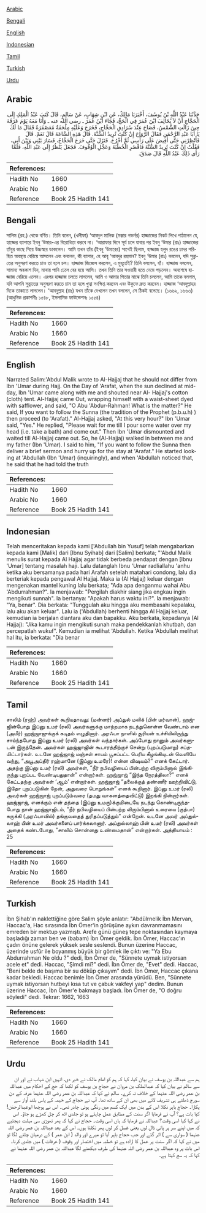 [Arabic](#arabic)

[Bengali](#bengali)

[English](#english)

[Indonesian](#indonesian)

[Tamil](#tamil)

[Turkish](#turkish)

[Urdu](#urdu)

## Arabic


<div dir="rtl" lang="ar" style={{fontSize:'larger',backgroundColor:'#f8f9fa',padding:20}}>
حَدَّثَنَا عَبْدُ اللَّهِ بْنُ يُوسُفَ، أَخْبَرَنَا مَالِكٌ، عَنِ ابْنِ شِهَابٍ، عَنْ سَالِمٍ، قَالَ كَتَبَ عَبْدُ الْمَلِكِ إِلَى الْحَجَّاجِ أَنْ لاَ يُخَالِفَ ابْنَ عُمَرَ فِي الْحَجِّ، فَجَاءَ ابْنُ عُمَرَ ـ رضى الله عنه ـ وَأَنَا مَعَهُ يَوْمَ عَرَفَةَ حِينَ زَالَتِ الشَّمْسُ، فَصَاحَ عِنْدَ سُرَادِقِ الْحَجَّاجِ، فَخَرَجَ وَعَلَيْهِ مِلْحَفَةٌ مُعَصْفَرَةٌ فَقَالَ مَا لَكَ يَا أَبَا عَبْدِ الرَّحْمَنِ فَقَالَ الرَّوَاحَ إِنْ كُنْتَ تُرِيدُ السُّنَّةَ‏.‏ قَالَ هَذِهِ السَّاعَةَ قَالَ نَعَمْ‏.‏ قَالَ فَأَنْظِرْنِي حَتَّى أُفِيضَ عَلَى رَأْسِي ثُمَّ أَخْرُجَ‏.‏ فَنَزَلَ حَتَّى خَرَجَ الْحَجَّاجُ، فَسَارَ بَيْنِي وَبَيْنَ أَبِي، فَقُلْتُ إِنْ كُنْتَ تُرِيدُ السُّنَّةَ فَاقْصُرِ الْخُطْبَةَ وَعَجِّلِ الْوُقُوفَ‏.‏ فَجَعَلَ يَنْظُرُ إِلَى عَبْدِ اللَّهِ، فَلَمَّا رَأَى ذَلِكَ عَبْدُ اللَّهِ قَالَ صَدَقَ‏.‏
</div>
<div style={{backgroundColor:'#f8f9fa',padding:20, marginBottom: 10}}><table> <thead> <tr> <th>References:</th> <th></th> </tr> </thead> <tbody><tr><td>Hadith No</td><td>1660</td></tr><tr><td>Arabic No</td><td>1660</td></tr><tr><td>Reference</td><td>Book 25 Hadith 141</td></tr></tbody></table></div>

## Bengali


<div dir="ltr" lang="bn" style={{fontSize:'larger',backgroundColor:'#f8f9fa',padding:20}}>
সালিম (রহ.) থেকে বর্ণিত। তিনি বলেন, (খলীফা) ‘আবদুল মালিক (মক্কার গভর্নর) হাজ্জাজের নিকট লিখে পাঠালেন যে, হাজ্জের ব্যাপারে ইবনু ‘উমার-এর বিরোধিতা করবে না। ‘আরাফার দিনে সূর্য ঢলে যাবার পর ইবনু ‘উমার (রাঃ) হাজ্জাজের তাঁবুর কাছে গিয়ে উচ্চস্বরে ডাকলেন। আমি তখন তাঁর (ইবনু ‘উমারের) সাথেই ছিলাম, হাজ্জাজ হলুদ রঙের চাদর পরিহিত অবস্থায় বেরিয়ে আসলেন এবং বললেন, কী ব্যাপার, হে আবূ ‘আবদুর রহমান? ইবনু ‘উমার (রাঃ) বললেন, যদি সুন্নাতের অনুসরণ করতে চাও তা হলে চল। হাজ্জাজ জিজ্ঞেস করলেন, এ মুহূর্তেই? তিনি বললেন, হাঁ। হাজ্জাজ বললেন, সামান্য অবকাশ দিন, মাথায় পানি ঢেলে বের হয়ে আসি। তখন তিনি তার সওয়ারী হতে নেমে পড়লেন। অবশেষে হাজ্জাজ বেরিয়ে এলেন। এরপর হাজ্জাজ চলতে লাগলেন, আমি ও আমার পিতার মাঝে তিনি চললেন, আমি তাকে বললাম, যদি আপনি সুন্নাতের অনুসরণ করতে চান তা হলে খুত্বা সংক্ষিপ্ত করবেন এবং উকূফে দ্রুত করবেন। হাজ্জাজ ‘আবদুল্লাহর দিকে তাকাতে লাগলেন। ‘আবদুল্লাহ (রাঃ) যখন তাঁকে দেখলেন তখন বললেন, সে ঠিকই বলেছে। (১৬৬২, ১৬৬৩) (আধুনিক প্রকাশনীঃ ১৫৪৮, ইসলামিক ফাউন্ডেশনঃ ১৫৫৪)
</div>
<div style={{backgroundColor:'#f8f9fa',padding:20, marginBottom: 10}}><table> <thead> <tr> <th>References:</th> <th></th> </tr> </thead> <tbody><tr><td>Hadith No</td><td>1660</td></tr><tr><td>Arabic No</td><td>1660</td></tr><tr><td>Reference</td><td>Book 25 Hadith 141</td></tr></tbody></table></div>

## English


<div dir="ltr" lang="en" style={{fontSize:'larger',backgroundColor:'#f8f9fa',padding:20}}>
Narrated Salim:'Abdul Malik wrote to Al-Hajjaj that he should not differ from Ibn 'Umar during Hajj. On the Day of 'Arafat, when the sun declined at midday, Ibn 'Umar came along with me and shouted near Al- Hajjaj's cotton (cloth) tent. Al-Hajjaj came Out, wrapping himself with a waist-sheet dyed with safflower, and said, "O Abu 'Abdur-Rahman! What is the matter?" He said, If you want to follow the Sunna (the tradition of the Prophet (p.b.u.h) ) then proceed (to 'Arafat)." Al-Hajjaj asked, "At this very hour?" Ibn 'Umar said, "Yes." He replied, "Please wait for me till I pour some water over my head (i.e. take a bath) and come out." Then Ibn 'Umar dismounted and waited till Al-Hajjaj came out. So, he (Al-Hajjaj) walked in between me and my father (Ibn 'Umar). I said to him, "If you want to follow the Sunna then deliver a brief sermon and hurry up for the stay at 'Arafat." He started looking at 'Abdullah (Ibn 'Umar) (inquiringly), and when 'Abdullah noticed that, he said that he had told the truth
</div>
<div style={{backgroundColor:'#f8f9fa',padding:20, marginBottom: 10}}><table> <thead> <tr> <th>References:</th> <th></th> </tr> </thead> <tbody><tr><td>Hadith No</td><td>1660</td></tr><tr><td>Arabic No</td><td>1660</td></tr><tr><td>Reference</td><td>Book 25 Hadith 141</td></tr></tbody></table></div>

## Indonesian


<div dir="ltr" lang="id" style={{fontSize:'larger',backgroundColor:'#f8f9fa',padding:20}}>
Telah menceritakan kepada kami ['Abdullah bin Yusuf] telah mengabarkan kepada kami [Malik] dari [Ibnu Syihab] dari [Salim] berkata; "'Abdul Malik menulis surat kepada Al Hajjaj agar tidak berbeda pendapat dengan [Ibnu 'Umar] tentang masalah haji. Lalu datanglah Ibnu 'Umar radliallahu 'anhu ketika aku bersamanya pada hari Arafah setelah matahari condong, lalu dia berteriak kepada pengawal Al Hajjaj. Maka ia (Al Hajjaj) keluar dengan mengenakan mantel kuning lalu berkata; "Ada apa denganmu wahai Abu 'Abdurrahman?". Ia menjawab: "Pergilah diakhir siang jika engkau ingin mengikuti sunnah". Ia bertanya: "Apakah harus waktu ini?". Ia menjawab: "Ya, benar". Dia berkata: "Tunggulah aku hingga aku membasahi kepalaku, lalu aku akan keluar". Lalu ia ('Abdullah) berhenti hingga Al Hajjaj keluar, kemudian ia berjalan diantara aku dan bapakku. Aku berkata, kepadanya (Al Hajjaj): "Jika kamu ingin mengikuti sunah maka pendekkanlah khutbah, dan percepatlah wukuf". Kemudian ia melihat 'Abdullah. Ketika 'Abdullah melihat hal itu, ia berkata: "Dia benar
</div>
<div style={{backgroundColor:'#f8f9fa',padding:20, marginBottom: 10}}><table> <thead> <tr> <th>References:</th> <th></th> </tr> </thead> <tbody><tr><td>Hadith No</td><td>1660</td></tr><tr><td>Arabic No</td><td>1660</td></tr><tr><td>Reference</td><td>Book 25 Hadith 141</td></tr></tbody></table></div>

## Tamil


<div dir="ltr" lang="ta" style={{fontSize:'larger',backgroundColor:'#f8f9fa',padding:20}}>
சாலிம் (ரஹ்) அவர்கள் கூறியதாவது: (மன்னர்) அப்துல் மலிக் (பின் மர்வான்), ஹஜ்ஜின்போது இப்னு உமர் (ரலி) அவர்களுக்கு மாற்றமாக நடந்துகொள்ள வேண்டாம் என (அமீர்) ஹஜ்ஜாஜுக்குக் கடிதம் எழுதினார். அரஃபா நாளில் சூரியன் உச்சியிலிருந்து சாய்ந்தபோது இப்னு உமர் (ரலி) அவர்கள் வந்தார்கள். அப்போது நானும் அவர்களுடன் இருந்தேன். அவர்கள் ஹஜ்ஜாஜின் கூடாரத்திற்குச் சென்று (புறப்படுமாறு) சப்தமிட்டார்கள். உடனே ஹஜ்ஜாஜ் மஞ்சள் சாயம் பூசப்பட்ட பெரிய கீழங்கியுடன் வெளியே வந்து, “அபூஅப்திர் ரஹ்மானே (இப்னு உமரே)! என்ன விஷயம்?” எனக் கேட்டார். அதற்கு இப்னு உமர் (ரலி) அவர்கள், “நீர் நபிவழியைப் பின்பற்ற விரும்பினால் இங்கிருந்து புறப்பட வேண்டியதுதான்” என்றார்கள். ஹஜ்ஜாஜ் “இந்த நேரத்திலா?” எனக் கேட்டதற்கு அவர்கள் ‘ஆம்’ என்றார்கள். ஹஜ்ஜாஜ் “தலைக்குத் தண்ணீர் ஊற்றிவிட்டு, இதோ புறப்படுகின் றேன், அதுவரை பொறுங்கள்” எனக் கூறினார். இப்னு உமர் (ரலி) அவர்கள் ஹஜ்ஜாஜ் புறப்படும்வரை (தமது வாகனத்தைவிட்டு) இறங்கி நின்றார்கள். ஹஜ்ஜாஜ், எனக்கும் என் தந்தை (இப்னு உமரு)க்குமிடையே நடந்து கொண்டிருந்தபோது நான் ஹஜ்ஜாஜிடம், “நீர் நபிவழியைப் பின்பற்ற விரும்பினால் உரையை (குத்பா) சுருக்கி (அரஃபாவில்) தங்குவதைத் துரிதப்படுத்தும்” என்றேன். உடனே அவர் அப்துல்லாஹ் பின் உமர் அவர்களைப் பார்க்கலானார். அப்துல்லாஹ் பின் உமர் (ரலி) அவர்கள் அதைக் கண்டபோது, “சாலிம் சொன்னது உண்மைதான்” என்றார்கள். அத்தியாயம் : 25
</div>
<div style={{backgroundColor:'#f8f9fa',padding:20, marginBottom: 10}}><table> <thead> <tr> <th>References:</th> <th></th> </tr> </thead> <tbody><tr><td>Hadith No</td><td>1660</td></tr><tr><td>Arabic No</td><td>1660</td></tr><tr><td>Reference</td><td>Book 25 Hadith 141</td></tr></tbody></table></div>

## Turkish


<div dir="ltr" lang="tr" style={{fontSize:'larger',backgroundColor:'#f8f9fa',padding:20}}>
İbn Şihab'ın naklettiğine göre Salim şöyle anlatır: "Abdülrnelik İbn Mervan, Haccac'a, Hac sırasında İbn Ömer'in görüşüne aykırı davranmamasını emreden bir mektup yazmıştı. Arefe günü güneş tepe noktasından kaymaya başladığı zaman ben ve (babam) İbn Ömer geldik. İbn Ömer, Haccac'ın çadırı önüne gelerek yüksek sesle seslendi. Bunun üzerine Haccac, üzerinde usfûr ile boyanmış büyük bir gömlek ile çıktı ve: "Ya Ebu Abdurrahman Ne oldu ?" dedi, İbn Ömer de, "Sünnete uymak istiyorsan acele et" dedi. Haccac, "Şimdi mi?" dedi. İbn Ömer de, "Evet" dedi. Haccac, "Beni bekle de başıma bir su döküp çıkayım" dedi. İbn Ömer, Haccac çıkana kadar bekledi. Haccac benimle İbn Ömer arasında yürüdü. Ben, "Sünnete uymak istiyorsan hutbeyi kısa tut ve çabuk vakfeyi yap" dedim. Bunun üzerine Haccac, İbn Ömer'e bakmaya başladı. İbn Ömer de, "O doğru söyledi" dedi. Tekrar: 1662, 1663
</div>
<div style={{backgroundColor:'#f8f9fa',padding:20, marginBottom: 10}}><table> <thead> <tr> <th>References:</th> <th></th> </tr> </thead> <tbody><tr><td>Hadith No</td><td>1660</td></tr><tr><td>Arabic No</td><td>1660</td></tr><tr><td>Reference</td><td>Book 25 Hadith 141</td></tr></tbody></table></div>

## Urdu


<div dir="rtl" lang="ur" style={{fontSize:'larger',backgroundColor:'#f8f9fa',padding:20}}>
ہم سے عبداللہ بن یوسف نے بیان کیا، کہا کہ ہم کو امام مالک نے خبر دی، انہیں ابن شہاب نے اور ان سے سالم نے بیان کیا کہ عبدالملک بن مروان نے حجاج بن یوسف کو لکھا کہ حج کے احکام میں عبداللہ بن عمر رضی اللہ عنہما کے خلاف نہ کرے۔ سالم نے کہا کہ عبداللہ بن عمر رضی اللہ عنہما عرفہ کے دن سورج ڈھلتے ہی تشریف لائے میں بھی ان کے ساتھ تھا۔ آپ نے حجاج کے خیمہ کے پاس بلند آواز سے پکارا۔ حجاج باہر نکلا اس کے بدن میں ایک کسم میں رنگی ہوئی چادر تھی۔ اس نے پوچھا ابوعبدالرحمٰن! کیا بات ہے؟ آپ نے فرمایا اگر سنت کے مطابق عمل چاہتے ہو تو جلدی اٹھ کر چل کھڑے ہو جاؤ۔ اس نے کہا کیا اسی وقت؟ عبداللہ نے فرمایا کہ ہاں اسی وقت۔ حجاج نے کہا کہ پھر تھوڑی سی مہلت دیجئیے کہ میں اپنے سر پر پانی ڈال لوں یعنی غسل کر لوں پھر نکلتا ہوں۔ اس کے بعد عبداللہ بن عمر رضی اللہ عنہما ( سواری سے ) اتر گئے اور جب حجاج باہر آیا تو میرے اور والد ( ابن عمر ) کے درمیان چلنے لگا تو میں نے کہا کہ اگر سنت پر عمل کا ارادہ ہے تو خطبہ میں اختصار اور وقوف ( عرفات ) میں جلدی کرنا۔ اس بات پر وہ عبداللہ بن عمر رضی اللہ عنہما کی طرف دیکھنے لگا عبداللہ بن عمر رضی اللہ عنہما نے کہا کہ یہ سچ کہتا ہے۔
</div>
<div style={{backgroundColor:'#f8f9fa',padding:20, marginBottom: 10}}><table> <thead> <tr> <th>References:</th> <th></th> </tr> </thead> <tbody><tr><td>Hadith No</td><td>1660</td></tr><tr><td>Arabic No</td><td>1660</td></tr><tr><td>Reference</td><td>Book 25 Hadith 141</td></tr></tbody></table></div>